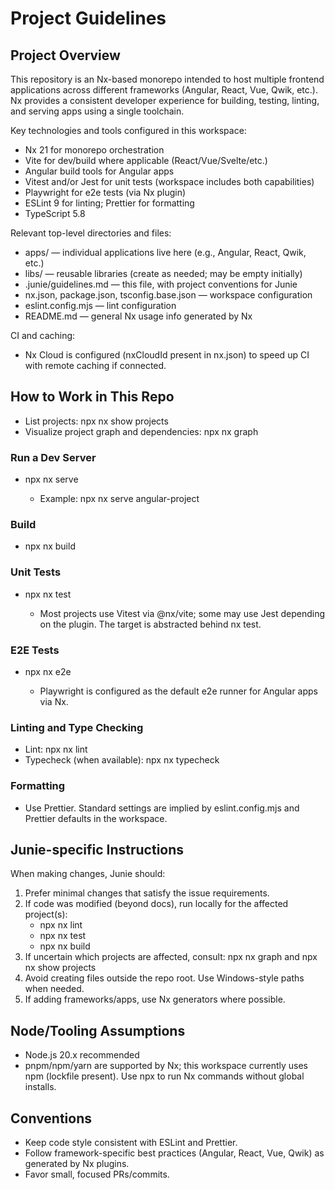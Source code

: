 # Project Guidelines

## Project Overview
This repository is an Nx-based monorepo intended to host multiple frontend applications across different frameworks (Angular, React, Vue, Qwik, etc.). Nx provides a consistent developer experience for building, testing, linting, and serving apps using a single toolchain.

Key technologies and tools configured in this workspace:
- Nx 21 for monorepo orchestration
- Vite for dev/build where applicable (React/Vue/Svelte/etc.)
- Angular build tools for Angular apps
- Vitest and/or Jest for unit tests (workspace includes both capabilities)
- Playwright for e2e tests (via Nx plugin)
- ESLint 9 for linting; Prettier for formatting
- TypeScript 5.8

Relevant top-level directories and files:
- apps/ — individual applications live here (e.g., Angular, React, Qwik, etc.)
- libs/ — reusable libraries (create as needed; may be empty initially)
- .junie/guidelines.md — this file, with project conventions for Junie
- nx.json, package.json, tsconfig.base.json — workspace configuration
- eslint.config.mjs — lint configuration
- README.md — general Nx usage info generated by Nx

CI and caching:
- Nx Cloud is configured (nxCloudId present in nx.json) to speed up CI with remote caching if connected.

## How to Work in This Repo
- List projects: npx nx show projects
- Visualize project graph and dependencies: npx nx graph

### Run a Dev Server
- npx nx serve <project-name>
  - Example: npx nx serve angular-project

### Build
- npx nx build <project-name>

### Unit Tests
- npx nx test <project-name>
  - Most projects use Vitest via @nx/vite; some may use Jest depending on the plugin. The target is abstracted behind nx test.

### E2E Tests
- npx nx e2e <e2e-project-name>
  - Playwright is configured as the default e2e runner for Angular apps via Nx.

### Linting and Type Checking
- Lint: npx nx lint <project-name>
- Typecheck (when available): npx nx typecheck <project-name>

### Formatting
- Use Prettier. Standard settings are implied by eslint.config.mjs and Prettier defaults in the workspace.

## Junie-specific Instructions
When making changes, Junie should:
1. Prefer minimal changes that satisfy the issue requirements.
2. If code was modified (beyond docs), run locally for the affected project(s):
   - npx nx lint <project>
   - npx nx test <project>
   - npx nx build <project>
3. If uncertain which projects are affected, consult: npx nx graph and npx nx show projects
4. Avoid creating files outside the repo root. Use Windows-style paths when needed.
5. If adding frameworks/apps, use Nx generators where possible.

## Node/Tooling Assumptions
- Node.js 20.x recommended
- pnpm/npm/yarn are supported by Nx; this workspace currently uses npm (lockfile present). Use npx to run Nx commands without global installs.

## Conventions
- Keep code style consistent with ESLint and Prettier.
- Follow framework-specific best practices (Angular, React, Vue, Qwik) as generated by Nx plugins.
- Favor small, focused PRs/commits.
